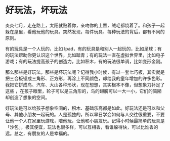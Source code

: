 # 好玩法，坏玩法

炎炎七月，走在路上，太阳就贴着你，亲吻你的上唇，绒毛都烧着了。和孩子一起躲在屋里，看他玩他的玩具。突然发现，每件玩具、每种玩法的背后，都有不同的原则。

有的玩具是一个人玩的，比如 Ipad，有的玩具是和别人一起玩的，比如足球；有的玩法帮助你更认识这个世界，比如踏青；有的玩法一直在虚拟世界里，比如电子游戏；有的玩法提高孩子的创造力，比如积木，有的玩法很单调，比如变形金刚。

那么那些是好玩法，那些是坏玩法呢？记得我小时候，有过一套七巧板，其实就是把三合板锯成三角形、正方形，再涂上不同颜色，却给我的童年增加的许多色彩。我把它拼成鸟、汽车、大山各种形状，现在想想，其实根本不像，但想象力补足了这些 ，在孩子眼里，轮子可以是三角形的，鸟的翅膀可以一大一小，它们的简陋却创造了想象的空间。

好玩法是可以给孩子想象空间的，积木、基础乐高都是如此。好玩法还是可以和父母、其他小朋友一起玩的。人是孤独的，所以早日学会如何与人交往很重要，不要让他一个人在家里玩游戏，陪他玩，让他和小朋友玩。记得小时候最简单的玩具是「沙包」，极其便宜，玩法也很多样，可以互相丢，看谁躲得快，可以比谁丢的远。总之，有朋友的人是幸福的。

